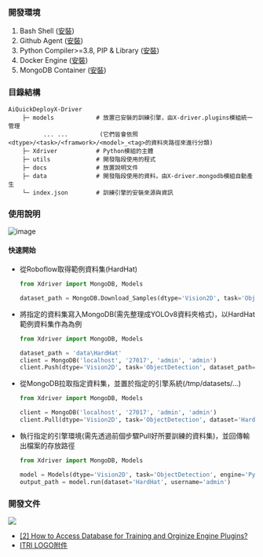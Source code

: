 ### 開發環境
1. Bash Shell ([安裝](https://itsfoss.com/install-bash-on-windows/))
2. Github Agent ([安裝](https://desktop.github.com/))
3. Python Compiler>=3.8, PIP & Library ([安裝](https://github.com/R300-AI/AiQuickDeployX-Driver/blob/main/docs/Python%20Installation.md))
4. Docker Engine ([安裝](https://docs.docker.com/engine/install/))
5. MongoDB Container ([安裝](https://github.com/R300-AI/AiQuickDeployX-Driver/blob/main/docs/MongoDB%20installation.md))
    
### 目錄結構
```
AiQuickDeployX-Driver
    ├─ models            # 放置已安裝的訓練引擎，由X-driver.plugins模組統一管理
          ... ...         (它們皆會依照<dtype>/<task>/<framwork>/<model>_<tag>的資料夾路徑來進行分類)
    ├─ Xdriver           # Python模組的主體
    ├─ utils             # 開發階段使用的程式
    ├─ docs              # 放置說明文件
    ├─ data              # 開發階段使用的資料，由X-driver.mongodb模組自動產生
    └─ index.json        # 訓練引擎的安裝來源與資訊
```

### 使用說明
![image](https://github.com/R300-AI/AiQuickDeployX-Driver/assets/140595764/d23941da-69d5-47ce-8f22-bf5475213a6b)

#### 快速開始
* 從Roboflow取得範例資料集(HardHat)
    ```python
    from Xdriver import MongoDB, Models
    
    dataset_path = MongoDB.Download_Samples(dtype='Vision2D', task='ObjectDetection', path= './data')
    ```
* 將指定的資料集寫入MongoDB(需先整理成YOLOv8資料夾格式)，以HardHat範例資料集作為為例
    ```python
    from Xdriver import MongoDB, Models
    
    dataset_path = 'data\HardHat'
    client = MongoDB('localhost', '27017', 'admin', 'admin')
    client.Push(dtype='Vision2D', task='ObjectDetection', dataset_path=dataset_path, retrain_origin = False)
    ```
* 從MongoDB拉取指定資料集，並置於指定的引擎系統(<engine>/tmp/datasets/...)
    ```python
    from Xdriver import MongoDB, Models
    
    client = MongoDB('localhost', '27017', 'admin', 'admin')
    client.Pull(dtype='Vision2D', task='ObjectDetection', dataset='HardHat', engine='Pytorch/YOLOv8n', username='admin')
    ```
* 執行指定的引擎環境(需先透過前個步驟Pull好所要訓練的資料集)，並回傳輸出檔案的存放路徑
    ```python
    from Xdriver import MongoDB, Models
    
    model = Models(dtype='Vision2D', task='ObjectDetection', engine='Pytorch/YOLOv8n')
    output_path = model.run(dataset='HardHat', username='admin')
    ```
    
### 開發文件
![](https://github.com/R300-AI/AiQuickDeployX-Driver/assets/140595764/3b0cc0ee-d5d3-44af-ad64-2c2e46eeedfc)
* [[2] How to Access Database for Training and Orginize Engine Plugins?]()
* [ITRI LOGO附件](https://github.com/R300-AI/AiQuickDeployX-Driver/tree/main/docs/logo/LOGO)
